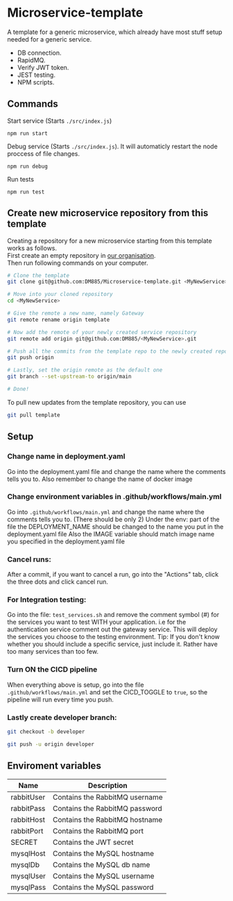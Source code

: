 # Microservice-template
A template for a generic microservice, which already have most stuff setup needed for a generic service.
- DB connection.
- RapidMQ.
- Verify JWT token.
- JEST testing.
- NPM scripts.

## Commands
Start service (Starts `./src/index.js`)
```
npm run start
```


Debug service (Starts `./src/index.js`). It will automaticly restart the node proccess of file changes.
```
npm run debug
```

Run tests
```
npm run test
```

## Create new microservice repository from this template
Creating a repository for a new microservice starting from this template works as follows.  
First create an empty repository in [our organisation](https://github.com/DM885).  
Then run following commands on your computer.
```sh
# Clone the template
git clone git@github.com:DM885/Microservice-template.git <MyNewService>

# Move into your cloned repository
cd <MyNewService>

# Give the remote a new name, namely Gateway
git remote rename origin template

# Now add the remote of your newly created service repository
git remote add origin git@github.com:DM885/<MyNewService>.git

# Push all the commits from the template repo to the newly created repository
git push origin

# Lastly, set the origin remote as the default one
git branch --set-upstream-to origin/main

# Done!
```

To pull new updates from the template repository, you can use
```sh
git pull template
```

## Setup
### Change name in deployment.yaml
Go into the deployment.yaml file and change the name where the comments tells you to.
Also remember to change the name of docker image

### Change environment variables in .github/workflows/main.yml
Go into `.github/workflows/main.yml` and change the name where the comments tells you to. (There should be only 2)
Under the env: part of the file the DEPLOYMENT_NAME should be changed to the name you put in the deployment.yaml file
Also the IMAGE variable should match image name you specified in the deployment.yaml file

### Cancel runs:
After a commit, if you want to cancel a run, go into the "Actions" tab, click the three dots and click cancel run.

### For Integration testing:
Go into the file: `test_services.sh` and remove the comment symbol (#) for the services you want to test WITH your application.
i.e for the authentication service comment out the gateway service.
This will deploy the services you choose to the testing environment.
Tip: If you don't know whether you should include a specific service, just include it. Rather have too many services than too few.

### Turn ON the CICD pipeline
When everything above is setup, go into the file `.github/workflows/main.yml` and set the CICD_TOGGLE to `true`, so the pipeline will run every time you push.

### Lastly create developer branch:

```bash
git checkout -b developer
```

```bash
git push -u origin developer
```

## Enviroment variables
| Name       | Description                    |
|------------|--------------------------------|
| rabbitUser | Contains the RabbitMQ username |
| rabbitPass | Contains the RabbitMQ password |
| rabbitHost | Contains the RabbitMQ hostname |
| rabbitPort | Contains the RabbitMQ port     |
| SECRET     | Contains the JWT secret        |
| mysqlHost  | Contains the MySQL hostname    |
| mysqlDb    | Contains the MySQL db name     |
| mysqlUser  | Contains the MySQL username    |
| mysqlPass  | Contains the MySQL password    |

